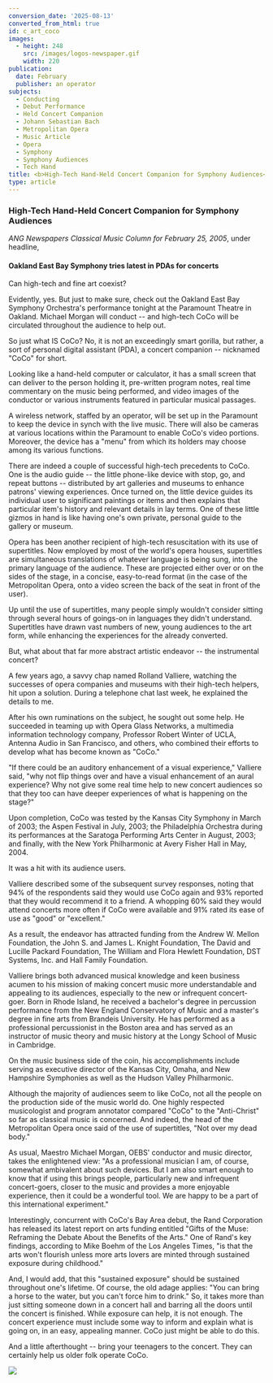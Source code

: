 ```yaml
---
conversion_date: '2025-08-13'
converted_from_html: true
id: c_art_coco
images:
  - height: 248
    src: /images/logos-newspaper.gif
    width: 220
publication:
  date: February
  publisher: an operator
subjects:
  - Conducting
  - Debut Performance
  - Held Concert Companion
  - Johann Sebastian Bach
  - Metropolitan Opera
  - Music Article
  - Opera
  - Symphony
  - Symphony Audiences
  - Tech Hand
title: <b>High-Tech Hand-Held Concert Companion for Symphony Audiences</b>
type: article
---
```


### **High-Tech Hand-Held Concert Companion for Symphony Audiences**

*ANG Newspapers Classical Music Column for February 25, 2005*, under headline,
#### Oakland East Bay Symphony tries latest in PDAs for concerts

Can high-tech and fine art coexist?

Evidently, yes. But just to make sure, check out the Oakland East Bay Symphony Orchestra's performance tonight at the Paramount Theatre in Oakland. Michael Morgan will conduct -- and high-tech CoCo will be circulated throughout the audience to help out.

So just what IS CoCo? No, it is not an exceedingly smart gorilla, but rather, a sort of personal digital assistant (PDA), a concert companion -- nicknamed "CoCo" for short.

Looking like a hand-held computer or calculator, it has a small screen that can deliver to the person holding it, pre-written program notes, real time commentary on the music being performed, and video images of the conductor or various instruments featured in particular musical passages.

A wireless network, staffed by an operator, will be set up in the Paramount to keep the device in synch with the live music. There will also be cameras at various locations within the Paramount to enable CoCo's video portions. Moreover, the device has a "menu" from which its holders may choose among its various functions.

There are indeed a couple of successful high-tech precedents to CoCo. One is the audio guide -- the little phone-like device with stop, go, and repeat buttons -- distributed by art galleries and museums to enhance patrons' viewing experiences. Once turned on, the little device guides its individual user to significant paintings or items and then explains that particular item's history and relevant details in lay terms. One of these little gizmos in hand is like having one's own private, personal guide to the gallery or museum.

Opera has been another recipient of high-tech resuscitation with its use of supertitles. Now employed by most of the world's opera houses, supertitles are simultaneous translations of whatever language is being sung, into the primary language of the audience. These are projected either over or on the sides of the stage, in a concise, easy-to-read format (in the case of the Metropolitan Opera, onto a video screen the back of the seat in front of the user).

Up until the use of supertitles, many people simply wouldn't consider sitting through several hours of goings-on in languages they didn't understand. Supertitles have drawn vast numbers of new, young audiences to the art form, while enhancing the experiences for the already converted.

But, what about that far more abstract artistic endeavor -- the instrumental concert?

A few years ago, a savvy chap named Rolland Valliere, watching the successes of opera companies and museums with their high-tech helpers, hit upon a solution. During a telephone chat last week, he explained the details to me.

After his own ruminations on the subject, he sought out some help. He succeeded in teaming up with Opera Glass Networks, a multimedia information technology company, Professor Robert Winter of UCLA, Antenna Audio in San Francisco, and others, who combined their efforts to develop what has become known as "CoCo."

"If there could be an auditory enhancement of a visual experience," Valliere said, "why not flip things over and have a visual enhancement of an aural experience? Why not give some real time help to new concert audiences so that they too can have deeper experiences of what is happening on the stage?"

Upon completion, CoCo was tested by the Kansas City Symphony in March of 2003; the Aspen Festival in July, 2003; the Philadelphia Orchestra during its performances at the Saratoga Performing Arts Center in August, 2003; and finally, with the New York Philharmonic at Avery Fisher Hall in May, 2004.

It was a hit with its audience users.

Valliere described some of the subsequent survey responses, noting that 94% of the respondents said they would use CoCo again and 93% reported that they would recommend it to a friend. A whopping 60% said they would attend concerts more often if CoCo were available and 91% rated its ease of use as "good" or "excellent."

As a result, the endeavor has attracted funding from the Andrew W. Mellon Foundation, the John S. and James L. Knight Foundation, The David and Lucille Packard Foundation, The William and Flora Hewlett Foundation, DST Systems, Inc. and Hall Family Foundation.

Valliere brings both advanced musical knowledge and keen business acumen to his mission of making concert music more understandable and appealing to its audiences, especially to the new or infrequent concert-goer. Born in Rhode Island, he received a bachelor's degree in percussion performance from the New England Conservatory of Music and a master's degree in fine arts from Brandeis University. He has performed as a professional percussionist in the Boston area and has served as an instructor of music theory and music history at the Longy School of Music in Cambridge.

On the music business side of the coin, his accomplishments include serving as executive director of the Kansas City, Omaha, and New Hampshire Symphonies as well as the Hudson Valley Philharmonic.

Although the majority of audiences seem to like CoCo, not all the people on the production side of the music world do. One highly respected musicologist and program annotator compared "CoCo" to the "Anti-Christ" so far as classical music is concerned. And indeed, the head of the Metropolitan Opera once said of the use of supertitles, "Not over my dead body."

As usual, Maestro Michael Morgan, OEBS' conductor and music director, takes the enlightened view: "As a professional musician I am, of course, somewhat ambivalent about such devices. But I am also smart enough to know that if using this brings people, particularly new and infrequent concert-goers, closer to the music and provides a more enjoyable experience, then it could be a wonderful tool. We are happy to be a part of this international experiment."

Interestingly, concurrent with CoCo's Bay Area debut, the Rand Corporation has released its latest report on arts funding entitled "Gifts of the Muse: Reframing the Debate About the Benefits of the Arts." One of Rand's key findings, according to Mike Boehm of the Los Angeles Times, "is that the arts won't flourish unless more arts lovers are minted through sustained exposure during childhood."

And, I would add, that this "sustained exposure" should be sustained throughout one's lifetime. Of course, the old adage applies: "You can bring a horse to the water, but you can't force him to drink." So, it takes more than just sitting someone down in a concert hall and barring all the doors until the concert is finished. While exposure can help, it is not enough. The concert experience must include some way to inform and explain what is going on, in an easy, appealing manner. CoCo just might be able to do this.

And a little afterthought -- bring your teenagers to the concert. They can certainly help us older folk operate CoCo.

![](/images/logos-newspaper.gif)

